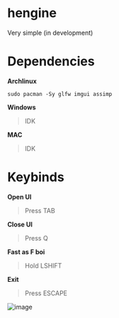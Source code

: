 # hengine

Very simple (in development)

# Dependencies
**Archlinux**
```
sudo pacman -Sy glfw imgui assimp
```

**Windows**
> IDK

**MAC**
> IDK

# Keybinds
**Open UI**
> Press TAB

**Close UI**
> Press Q

**Fast as F boi**
> Hold LSHIFT

**Exit**
> Press ESCAPE

![image](https://github.com/abuxTM/hengine/assets/104513379/a77b7d78-92db-418b-95f8-26945c767041)
